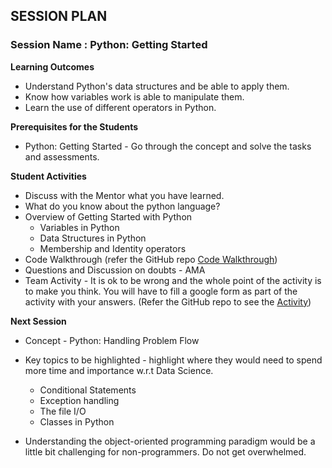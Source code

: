 
## SESSION PLAN

### **Session Name** : Python:  Getting Started 

**Learning Outcomes**

- Understand Python&#39;s data structures and be able to apply them.
- Know how variables work is able to manipulate them.
- Learn the use of different operators in Python.

**Prerequisites for the Students**

- Python: Getting Started  - Go through the concept and solve the tasks and assessments.

**Student Activities**

- Discuss with the Mentor what you have learned.
- What do you know about the python language?
- Overview of Getting Started with Python
  - Variables in Python
  - Data Structures in Python
  - Membership and Identity operators
- Code Walkthrough (refer the GitHub repo [Code Walkthrough](https://github.com/commit-live-students/GLabs_DSMX/tree/master/Sprint%201%20Python%20Fundamentals/1.1%20-%20Python_%20Getting%20Started/Code%20Walkthrough))
- Questions and Discussion on doubts - AMA
- Team Activity - It is ok to be wrong and the whole point of the activity is to make you think. You will have to fill a google form as part of the activity with your answers. (Refer the GitHub repo to see the [Activity](https://github.com/commit-live-students/GLabs_DSMX/blob/master/Sprint%201%20Python%20Fundamentals/1.1%20-%20Python_%20Getting%20Started/Activity/Activity%20-%20Automating%20a%20Task.md))

**Next Session**

- Concept - Python: Handling Problem Flow

- Key topics to be highlighted - highlight where they would need to spend more time and importance w.r.t Data Science.
  - Conditional Statements
  - Exception handling
  - The file I/O
  - Classes in Python
- Understanding the object-oriented programming paradigm would be a little bit challenging for non-programmers. Do not get overwhelmed.



```python

```
